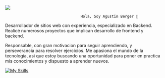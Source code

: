 <img src="./pexels-markus-spiske-2004161.jpg"/>

                                      Hola, Soy Agustin Berger 👋

Desarrollador de sitios web con experiencia, especializado en Backend. Realicé numerosos proyectos que implican desarrollo de frontend y backend.

Responsable, con gran motivacion para seguir aprendiendo, y perseverancia para resolver ejercicios. Me apasiona el mundo de la tecnologia, asi que estoy buscando una oportunidad para poner en practica mis conocimientos y dispuesto a aprender nuevos.

[![My Skills](https://skills.thijs.gg/icons?i=css,git,js,nodejs,postgres,react,html&theme=light)](https://skills.thijs.gg)
